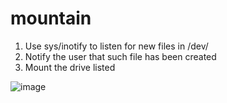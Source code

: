 # mountain
1. Use sys/inotify to listen for new files in /dev/
2. Notify the user that such file has been created
3. Mount the drive listed

![image](https://user-images.githubusercontent.com/35516367/214254116-7be2d653-e1ae-4233-ae83-6a0615bc1a3f.png)

